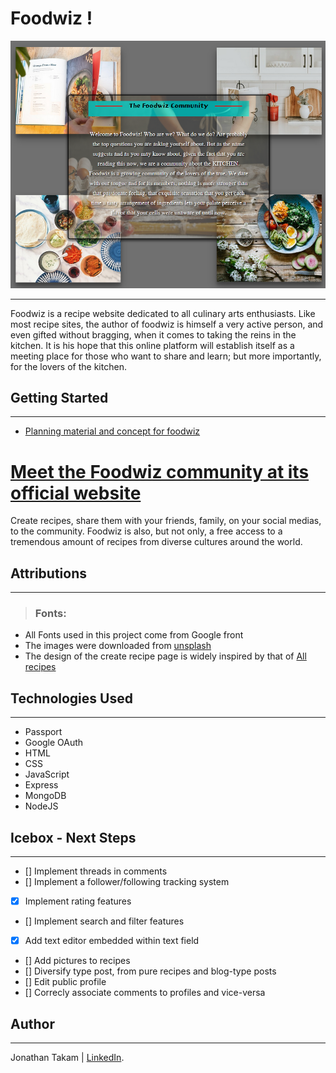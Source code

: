 # Foodwiz !

![Foodwiz screenshot](./public/assets/foodwiz.png)

***

Foodwiz is a recipe website dedicated to all culinary arts enthusiasts. Like most recipe sites, the author of foodwiz is himself a very active person, and even gifted without bragging, when it comes to taking the reins in the kitchen. It is his hope that this online platform will establish itself as a meeting place for those who want to share and learn; but more importantly, for the lovers of the kitchen.

## Getting Started

***

- [Planning material and concept for foodwiz](https://trello.com/b/5MsnhxDY/foodwiz)
# [Meet the Foodwiz community at its official website](https://foodwiz.fly.dev/)

Create recipes, share them with your friends, family, on your social medias, to the community. Foodwiz is also, but not only, a free access to a tremendous amount of recipes from diverse cultures around the world.

## Attributions

***

> ### Fonts:
 - All Fonts used in this project come from Google front
 - The images were downloaded from [unsplash](https://unsplash.com/)
 - The design of the create recipe page is widely inspired by that of [All recipes](https://www.allrecipes.com/)


## Technologies Used

***

- Passport
- Google OAuth
- HTML
- CSS
- JavaScript
- Express
- MongoDB
- NodeJS

## Icebox - Next Steps

***

- [] Implement threads in comments
- [] Implement a follower/following tracking system
- [x] Implement rating features
- [] Implement search and filter features
- [x] Add text editor embedded within text field
- [] Add pictures to recipes
- [] Diversify type post, from pure recipes and blog-type posts
- [] Edit public profile
- [] Correcly associate comments to profiles and vice-versa

## Author

***

Jonathan Takam | [LinkedIn](www.linkedin.com/in/takam-jonathan).
